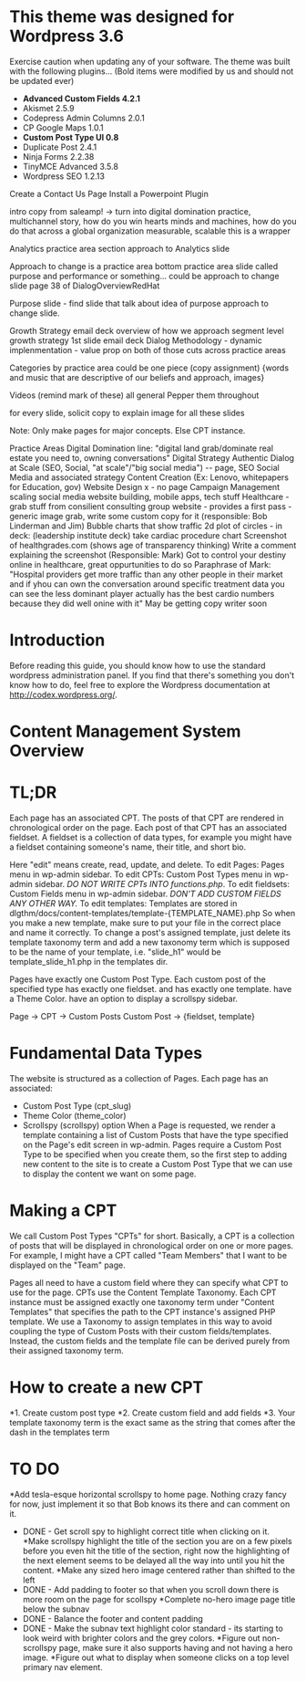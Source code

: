 This theme was designed for Wordpress 3.6
======
Exercise caution when updating any of your software.
The theme was built with the following plugins...
(Bold items were modified by us and should not be updated ever)
* __Advanced Custom Fields 4.2.1__
* Akismet 2.5.9
* Codepress Admin Columns 2.0.1
* CP Google Maps 1.0.1
* __Custom Post Type UI 0.8__
* Duplicate Post 2.4.1
* Ninja Forms 2.2.38
* TinyMCE Advanced 3.5.8
* Wordpress SEO 1.2.13

Create a Contact Us Page
Install a Powerpoint Plugin

intro copy from saleamp!
-> turn into digital domination practice, multichannel story, how do you win hearts minds and machines, how do you do that across a global organization
measurable, scalable
this is a wrapper

Analytics practice area section
  approach to Analytics slide

Approach to change is a practice area
bottom practice area slide called purpose and performance or something... could be approach to change slide page 38 of DialogOverviewRedHat

Purpose slide - find slide that talk about idea of purpose
approach to change slide.

Growth Strategy
email deck overview of how we approach segment level growth strategy
1st slide email deck
Dialog Methodology - dynamic implenmentation - value prop on both of those
cuts across practice areas

Categories by practice area could be one piece (copy assignment) {words and music that are descriptive of our beliefs and approach, images}

Videos (remind mark of these) all general
  Pepper them throughout

for every slide, solicit copy to explain image for all these slides

Note: Only make pages for major concepts.
Else CPT instance.

Practice Areas
  Digital Domination
    line: "digital land grab/dominate real estate you need to, owning conversations"
    Digital Strategy
    Authentic Dialog at Scale (SEO, Social, "at scale"/"big social media") -- page, 
      SEO
      Social Media and associated strategy
      Content Creation (Ex: Lenovo, whitepapers for Education, gov)
      Website Design x - no page
      Campaign Management
      scaling social media
      website building, mobile apps, tech stuff
  Healthcare - grab stuff from consilient consulting group website - provides a first pass - generic image grab, write some custom copy for it (responsible: Bob Linderman and Jim)
    Bubble charts that show traffic
    2d plot of circles - in deck: (leadership institute deck)
      take cardiac procedure chart
    Screenshot of healthgrades.com (shows age of transparency thinking)
      Write a comment explaining the screenshot (Responsible: Mark)
        Got to control your destiny online in healthcare, great oppurtunities to do so
        Paraphrase of Mark: "Hospital providers get more traffic than any other people in their market and if yhou can own the conversation around specific treatment data you can see the less dominant player actually has the best cardio numbers because they did well onine with it"
May be getting copy writer soon

Introduction
====

Before reading this guide, you should know how to use the standard wordpress administration panel. If you find that there's something you don't know how to do, feel free to explore the Wordpress documentation at http://codex.wordpress.org/.

Content Management System Overview
====

TL;DR
===

Each page has an associated CPT. The posts of that CPT are rendered in chronological order on the page.
Each post of that CPT has an associated fieldset. A fieldset is a collection of data types, for example you might have a fieldset containing someone's name, their title, and short bio.

Here "edit" means create, read, update, and delete.
To edit Pages: Pages menu in wp-admin sidebar.
To edit CPTs: Custom Post Types menu in wp-admin sidebar. _DO NOT WRITE CPTs INTO functions.php_.
To edit fieldsets: Custom Fields menu in wp-admin sidebar. _DON'T ADD CUSTOM FIELDS ANY OTHER WAY._
To edit templates: Templates are stored in dlgthm/docs/content-templates/template-{TEMPLATE_NAME}.php
So when you make a new template, make sure to put your file in the correct place and name it correctly.
To change a post's assigned template, just delete its template taxonomy term and add a new taxonomy term which is supposed to be the name of your template, i.e. "slide_h1" would be template_slide_h1.php in the templates dir.

Pages
  have exactly one Custom Post Type.
    Each custom post of the specified type
      has exactly one fieldset.
      and has exactly one template.
  have a Theme Color.
  have an option to display a scrollspy sidebar.

Page -> CPT -> Custom Posts
Custom Post -> {fieldset, template}

Fundamental Data Types
===
The website is structured as a collection of Pages. Each page has an associated:
* Custom Post Type (cpt_slug)
* Theme Color (theme_color)
* Scrollspy (scrollspy) option
When a Page is requested, we render a template containing a list of Custom Posts that have the type specified on the Page's edit screen in wp-admin. Pages require a Custom Post Type to be specified when you create them, so the first step to adding new content to the site is to create a Custom Post Type that we can use to display the content we want on some page.

Making a CPT
===
We call Custom Post Types "CPTs" for short. Basically, a CPT is a collection of posts that will be displayed in chronological order on one or more pages. For example, I might have a CPT called "Team Members" that I want to be displayed on the "Team" page.

Pages all need to have a custom field where they can specify what CPT to use for the page.
CPTs use the Content Template Taxonomy. Each CPT instance must be assigned exactly one taxonomy term under "Content Templates" that specifies the path to the CPT instance's assigned PHP template.
We use a Taxonomy to assign templates in this way to avoid coupling the type of Custom Posts with their custom fields/templates.
Instead, the custom fields and the template file can be derived purely from their assigned taxonomy term.


How to create a new CPT 
===

*1. Create custom post type
*2. Create custom field and add fields
*3. Your template taxonomy term is the exact same as the string that comes after the dash in the templates term

TO DO
====
*Add tesla-esque horizontal scrollspy to home page. Nothing crazy fancy for now, just implement it so that Bob knows its there and can comment on it.
*   DONE - Get scroll spy to highlight correct title when clicking on it.
*Make scrollspy highlight the title of the section you are on a few pixels before you even hit the title of the section, right now the highlighting of the next element seems to be delayed all the way into until you hit the content.
*Make any sized hero image centered rather than shifted to the left 
*   DONE - Add padding to footer so that when you scroll down there is more room on the page for scollspy
*Complete no-hero image page title below the subnav
*   DONE - Balance the footer and content padding
*   DONE - Make the subnav text highlight color standard - its starting to look weird with brighter colors and the grey colors. 
*Figure out non-scrollspy page, make sure it also supports having and not having a hero image. 
*Figure out what to display when someone clicks on a top level primary nav element. 
